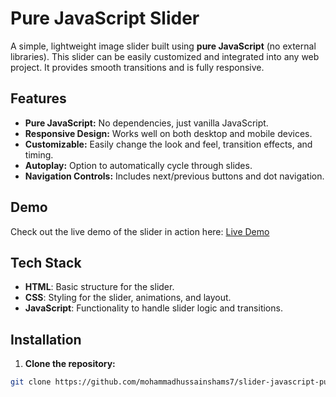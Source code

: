 # Pure JavaScript Slider

A simple, lightweight image slider built using **pure JavaScript** (no external libraries). This slider can be easily customized and integrated into any web project. It provides smooth transitions and is fully responsive.

## Features

- **Pure JavaScript:** No dependencies, just vanilla JavaScript.
- **Responsive Design:** Works well on both desktop and mobile devices.
- **Customizable:** Easily change the look and feel, transition effects, and timing.
- **Autoplay:** Option to automatically cycle through slides.
- **Navigation Controls:** Includes next/previous buttons and dot navigation.

## Demo

Check out the live demo of the slider in action here: [Live Demo](https://your-demo-link.com)

## Tech Stack

- **HTML**: Basic structure for the slider.
- **CSS**: Styling for the slider, animations, and layout.
- **JavaScript**: Functionality to handle slider logic and transitions.

## Installation

1. **Clone the repository:**

```bash
git clone https://github.com/mohammadhussainshams7/slider-javascript-pure.git
